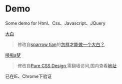 # Demo

Some demo for Html、Css、Javascript、JQuery

[大白](https://jsfiddle.net/rubatong/2oyLc2av/embedded/result/)
>修改自[sparrow tian](http://www.zhihu.com/people/sparrow-tian)的[怎样才能做一个大白？](http://zhi.hu/h2wo)

[哆啦a梦](https://jsfiddle.net/rubatong/99j0zc2d/embedded/result/)
>修改自[Pure CSS Design](http://purecss3.net/doraemon/doraemon_css3.html),需翻墙访问,国内查看[地址](http://mijiale.me/dora.html)

已在IE、Chrome下验证
